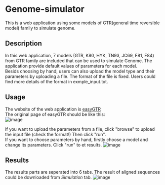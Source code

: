 # Genome-simulator
This is a web application using some models of GTR(general time reversible model) family to simulate genome.

## Description
In this web application, 7 models (GTR, K80, HYK, TN93, JC69, F81, F84) from GTR family are included that can be used to simulate Genome. The application provide default values of parametera for each model.   
Besids choosing by hand, users can also upload the model type and their parameters by uploading a file. The format of the file is fixed. Users could find more details of the format in exmple_input.txt.

## Usage
The website of the web application is [easyGTR](https://xinning.shinyapps.io/easyGTR/)  
The original page of easyGTR should be like this:  
![image](https://github.com/luanxinning/Genome-simulator/assets/90717695/2eeb9956-1e7f-4e7c-ac0f-19eafd1d9fbd)
  
If you want to upload the parameters from a file, click "browse" to upload the input file (check the format!) Then click "run".  
If you want to choose parameters by hand, firstly choose a model and change its parameters. Click "run" to et results.
![image](https://github.com/luanxinning/Genome-simulator/assets/90717695/1dea899f-be85-4c72-bf5b-41befb36008b)
  
 



## Results
The results parts are seperated into 6 tabs.
The result of aligned sequences could be downloaded from *Simulation* tab.
![image](https://github.com/luanxinning/Genome-simulator/assets/90717695/19b1a613-e1c7-4c22-aeb5-4b06dec38dcd)
